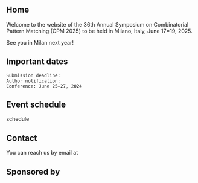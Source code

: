 ## Home

Welcome to the website of the 36th Annual Symposium on Combinatorial Pattern Matching (CPM 2025) to be held in Milano, Italy, June 17=19, 2025.

See you in Milan next year!


## Important dates

    Submission deadline: 
    Author notification: 
    Conference: June 25–27, 2024

## Event schedule
schedule

## Contact

You can reach us by email at 

## Sponsored by
